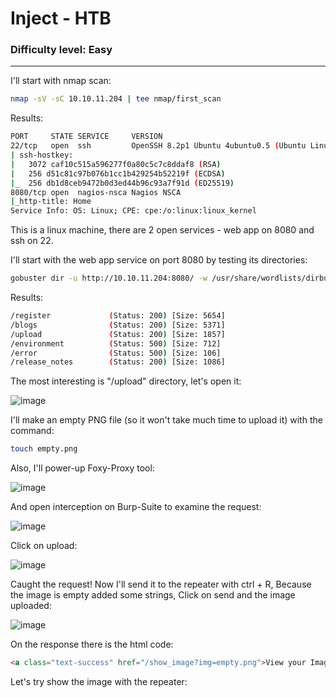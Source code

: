 # Inject - HTB
### Difficulty level: Easy
------------------------------------------------------

I'll start with nmap scan:
```bash
nmap -sV -sC 10.10.11.204 | tee nmap/first_scan
```

Results:
```bash
PORT     STATE SERVICE     VERSION
22/tcp   open  ssh         OpenSSH 8.2p1 Ubuntu 4ubuntu0.5 (Ubuntu Linux; protocol 2.0)
| ssh-hostkey: 
|   3072 caf10c515a596277f0a80c5c7c8ddaf8 (RSA)
|   256 d51c81c97b076b1cc1b429254b52219f (ECDSA)
|_  256 db1d8ceb9472b0d3ed44b96c93a7f91d (ED25519)
8080/tcp open  nagios-nsca Nagios NSCA
|_http-title: Home
Service Info: OS: Linux; CPE: cpe:/o:linux:linux_kernel
```

This is a linux machine, there are 2 open services - web app on 8080 and ssh on 22.

I'll start with the web app service on port 8080 by testing its directories:
```bash
gobuster dir -u http://10.10.11.204:8080/ -w /usr/share/wordlists/dirbuster/directory-list-2.3-medium.txt | tee gobuster/dir_scan
```

Results:
```bash
/register             (Status: 200) [Size: 5654]
/blogs                (Status: 200) [Size: 5371]
/upload               (Status: 200) [Size: 1857]
/environment          (Status: 500) [Size: 712]
/error                (Status: 500) [Size: 106]
/release_notes        (Status: 200) [Size: 1086]
```

The most interesting is "/upload" directory, let's open it:

![image](https://user-images.githubusercontent.com/114166939/233862706-dbd2a3ce-0356-4cb9-b0c2-990778ce6a91.png)

I'll make an empty PNG file (so it won't take much time to upload it) with the command:
```bash
touch empty.png
```
Also, I'll power-up Foxy-Proxy tool:

![image](https://user-images.githubusercontent.com/114166939/233863036-986a4feb-828f-4ebf-a77f-57eb4a614e9b.png)

And open interception on Burp-Suite to examine the request:

![image](https://user-images.githubusercontent.com/114166939/233863114-5ca16b2a-c330-4719-bf61-3ae0a0fac1d4.png)

Click on upload:

![image](https://user-images.githubusercontent.com/114166939/233863161-33199fc6-50c1-40b9-a454-2f9e376e89b5.png)

Caught the request! Now I'll send it to the repeater with ctrl + R,
Because the image is empty added some strings,
Click on send and the image uploaded:

![image](https://user-images.githubusercontent.com/114166939/233863419-2691fb6b-2bf0-4a95-832c-14830aaf7678.png)


On the response there is the html code:
```html
<a class="text-success" href="/show_image?img=empty.png">View your Image</a>
```

Let's try show the image with the repeater:




